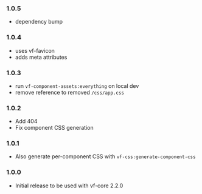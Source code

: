 ### 1.0.5

- dependency bump

### 1.0.4

- uses vf-favicon
- adds meta attributes

### 1.0.3

- run `vf-component-assets:everything` on local dev
- remove reference to removed `/css/app.css`

### 1.0.2

- Add 404
- Fix component CSS generation

### 1.0.1

- Also generate per-component CSS with `vf-css:generate-component-css`

### 1.0.0

- Initial release to be used with vf-core 2.2.0
